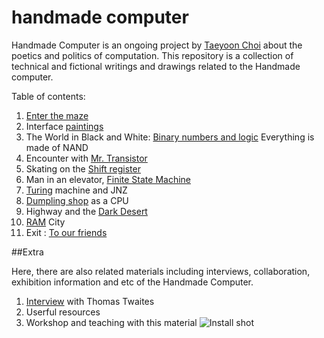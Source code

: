# handmade computer
Handmade Computer is an ongoing project by [Taeyoon Choi](http://taeyoonchoi.com) about the poetics and politics of computation. This repository is a collection of technical and fictional writings and drawings related to the Handmade computer. 

Table of contents: 

1. [Enter the maze](https://github.com/tchoi8/handmadecomputer/tree/master/Entry)
2. Interface [paintings](https://github.com/tchoi8/handmadecomputer/tree/master/Interface)  
3. The World in Black and White: [Binary numbers and logic](https://github.com/tchoi8/handmadecomputer/tree/master/Binary) Everything is made of NAND
4. Encounter with [Mr. Transistor](https://github.com/tchoi8/handmadecomputer/tree/master/TTL) 
5.  Skating on the [Shift register](https://github.com/tchoi8/handmadecomputer/tree/master/ShiftRegister) 
6.  Man in an elevator, [Finite State Machine](https://github.com/tchoi8/handmadecomputer/tree/master/FSM) 
8.  [Turing](https://github.com/tchoi8/handmadecomputer/tree/master/Turing) machine and JNZ 
9.  [Dumpling shop](https://github.com/tchoi8/handmadecomputer/tree/master/Dumpling) as a CPU   
10.  Highway and the [Dark Desert](https://github.com/tchoi8/handmadecomputer/tree/master/DarkDesert)   
11. [RAM](https://github.com/tchoi8/handmadecomputer/tree/master/RAMcity) City 
12. Exit : [To our friends](https://github.com/tchoi8/handmadecomputer/tree/master/Exit)

##Extra

Here, there are also related materials including interviews, collaboration, exhibition information and etc of the Handmade Computer.  

1. [Interview](https://github.com/tchoi8/handmadecomputer/tree/master/Interview_Thomas) with Thomas Twaites
2. Userful resources 
3. Workshop and teaching with this material 
![Install shot](https://farm1.staticflickr.com/344/18308862959_f0d2f5c598_z.jpg)

